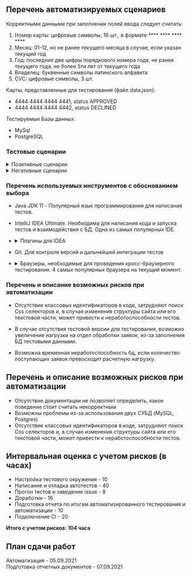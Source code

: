 ## Перечень автоматизируемых сценариев

Корректными данными при заполнении полей ввода следует считать:
1. Номер карты: цифровые символы, 16 шт., в формате **** **** **** ****
1. Месяц: 01-12, но не ранее текущего месяца в случае, если указан текущий год
1. Год: последние две цифры порядкового номера года, не ранее текущего года, не более 5ти лет от текущего года
1. Владелец: буквенные символы латинского алфавита
1. CVC: цифровые символы, 3 шт.

Карты, представленные для тестирования (файл data.json):
* 4444 4444 4444 4441, status APPROVED
* 4444 4444 4444 4442, status DECLINED

Тестируемые Базы данных:
* MySql
* PostgreSQL

### Тестовые сценарии


<details>
   <summary>Позитивные сценарии</summary>

   1. Оплата по карте со статусом APPROVED  
   Номер карты 4444 4444 4444 4441, остальные поля заполнены корректными значениями  
   Ожидаемый результат: появилось всплывающее окно "Операция одобрена Банком", в БД в payment_entity появилась запись со статусом APPROVED

   1. Кредит по данным карты со статусом APPROVED   
   Номер карты 4444 4444 4444 4441, остальные поля заполнены корректными значениями  
   Ожидаемый результат: появилось всплывающее окно "Операция одобрена Банком", в БД в credit_request_entity появилась запись со статусом APPROVED

   1. Оплата по карте со статусом DECLINED    
   Номер карты 4444 4444 4444 4442, остальные поля заполнены корректными значениями   
   Ожидаемый результат: появилось всплывающее окно "Ошибка! Банк отказал в проведении операции", в БД в payment_entity появилась запись со статусом DECLINED

   1. Кредит по данным карты со статусом DECLINED  
   Номер карты 4444 4444 4444 4442, остальные поля заполнены корректными значениями  
   Ожидаемый результат: появилось всплывающее окно "Ошибка! Банк отказал в проведении операции", в БД в credit_request_entity появилась запись со статусом DECLINED
</details>
<details>
<summary>Негативные сценарии</summary>

1. Оплата по несуществующей карте   
   Номер карты сгенерирован Faker, остальные поля заполнены корректными значениями  
   Ожидаемый результат: появилось всплывающее окно "Ошибка! Банк отказал в проведении операции", в БД в payment_entity новая запись не появилась

2. Кредит по данным несуществующей карты   
   Номер карты сгенерирован Faker, остальные поля заполнены корректными значениями  
   Ожидаемый результат: появилось всплывающее окно "Ошибка! Банк отказал в проведении операции", в БД в credit_request_entity новая запись не появилась

3. Оплата по карте, указан невалидный номер   
   Номер карты из 15 цифр, остальные поля заполнены корректными значениями  
   Ожидаемый результат: под полем Номер карты появилось сообщение об ошибке "Неверный формат", в БД в payment_entity новая запись не появилась

4. Кредит по данным карты, указан невалидный номер    
   Номер карты из 15 цифр, остальные поля заполнены корректными значениями  
   Ожидаемый результат: под полем Номер карты появилось сообщение об ошибке "Неверный формат", в БД в credit_request_entity новая запись не появилась

5. Оплата по карте с истекшим сроком действия (месяц)  
   Номер карты 4444 4444 4444 4441, указать предыдущий месяц, текущий год, остальные поля заполнены корректными значениями  
   Ожидаемый результат: под полем Месяц появилось сообщение об ошибке "Неверно указан срок действия карты", в БД в payment_entity новая запись не появилась

6. Кредит по данным карты с истекшим сроком действия (месяц)  
   Номер карты 4444 4444 4444 4441, указать предыдущий месяц, текущий год, остальные поля заполнены корректными значениями  
   Ожидаемый результат: под полем Месяц появилось сообщение об ошибке "Неверно указан срок действия карты", в БД в credit_request_entity новая запись не появилась

7. Оплата по данным карты, указан невалидный месяц   
   Номер карты 4444 4444 4444 4441, в поле Месяц указать 00, остальные поля заполнены корректными значениями  
   Ожидаемый результат: под полем Месяц появилось сообщение об ошибке "Неверно указан срок действия карты", в БД в payment_entity новая запись не появилась

8. Кредит по данным карты, указан невалидный месяц   
   Номер карты 4444 4444 4444 4441, в поле Месяц указать 00, остальные поля заполнены корректными значениями  
   Ожидаемый результат: под полем Месяц появилось сообщение об ошибке "Неверно указан срок действия карты", в БД в credit_request_entity новая запись не появилась
   
9. Оплата по данным карты, указан невалидный месяц   
   Номер карты 4444 4444 4444 4441, в поле Месяц указать 13, остальные поля заполнены корректными значениями  
   Ожидаемый результат: под полем Месяц появилось сообщение об ошибке "Неверно указан срок действия карты", в БД в payment_entity новая запись не появилась

10. Кредит по данным карты, указан невалидный месяц   
    Номер карты 4444 4444 4444 4441, в поле Месяц указать 13, остальные поля заполнены корректными значениями  
    Ожидаемый результат: под полем Месяц появилось сообщение об ошибке "Неверно указан срок действия карты", в БД в payment_entity новая запись не появилась

11. Оплата по карте с истекшим сроком действия (год)  
    Номер карты 4444 4444 4444 4441, указать предыдущий год, остальные поля заполнены корректными значениями  
    Ожидаемый результат: под полем Год появилось сообщение об ошибке "Истёк срок действия карты", в БД в payment_entity новая запись не появилась

12. Кредит по данным карты с истекшим сроком действия (год)  
    Номер карты 4444 4444 4444 4441, указать предыдущий год, остальные поля заполнены корректными значениями  
    Ожидаемый результат: под полем Год появилось сообщение об ошибке "Истёк срок действия карты", в БД в credit_request_entity новая запись не появилась

13. Оплата по данным карты, указан невалидный год   
    Номер карты 4444 4444 4444 4441, в поле Год указать "последние две цифры текущего года + 6", остальные поля заполнены корректными значениями  
    Ожидаемый результат: под полем Год появилось сообщение об ошибке "Неверно указан срок действия карты", в БД в payment_entity новая запись не появилась

14. Кредит по данным карты, указан невалидный год   
    Номер карты 4444 4444 4444 4441, в поле Год указать "последние две цифры текущего года + 6", остальные поля заполнены корректными значениями  
    Ожидаемый результат: под полем Год появилось сообщение об ошибке "Неверно указан срок действия карты", в БД в credit_request_entity новая запись не появилась

15. Оплата по данным карты, указано некорректное значение в поле Владелец  
    Номер карты 4444 4444 4444 4441, в поле Владелец указать некорректные данные, остальные поля заполнены корректными значениями  
    Ожидаемый результат: под полем Владелец появилось сообщение об ошибке, в БД в payment_entity новая запись не появилась

16. Кредит по данным карты, указано некорректное значение в поле Владелец   
    Номер карты 4444 4444 4444 4441, в поле Владелец указать некорректные данные, остальные поля заполнены корректными значениями  
    Ожидаемый результат: под полем Владелец появилось сообщение об ошибке, в БД в credit_request_entity новая запись не появилась

17. Оплата по данным карты, указано некорректное значение в поле CVC/CVV   
    Номер карты 4444 4444 4444 4441, в поле CVC/CVV указать 0, остальные поля заполнены корректными значениями  
    Ожидаемый результат: под полем CVC/CVV появилось сообщение об ошибке "Неверный формат", в БД в payment_entity новая запись не появилась

18. Кредит по данным карты, указано некорректное значение в поле CVC/CVV   
    Номер карты 4444 4444 4444 4441, в поле CVC/CVV указать 0, остальные поля заполнены корректными значениями  
    Ожидаемый результат: под полем CVC/CVV появилось сообщение об ошибке "Неверный формат", в БД в credit_request_entity новая запись не появилась
</details>
<h3>Перечень используемых инструментов с обоснованием выбора</h3>

- Java JDK 11 - Популярный язык программирования для написания тестов.
- IntelliJ IDEA Ultimate. Необходима для написания кода и запуска тестов и взаимодействия с БД. Одна из самых популярных IDE.
- <details>
  <summary>Плагины для IDEA</summary>
  
  - Gradle/Maven - Проект-менеджер автоматической сборки.
  - JUnit5 - Тестовый фреймворк.
  - Selenide - Фреймворк для автоматизированного тестирования веб-приложений.
  - Allure Framework - Генерация отчетов.
  - JavaFaker - Генерация данных, для заполнения полей в заявке.
  - Docker - запуск контейнеров с ПО, необходимым для работы с сервисом, без установки на ПК.
  </details>
  
- Git. Для контроля версий и дальнейшей интеграции тестов

- <details>
  <summary>Браузеры, необходимые для проведения кросс-браузерного тестирования. 4 самых популярных браузера на текущий момент.</summary>

    - Microsoft Edge
    - Mozilla Firefox v.91
    - Safari v.13
    - Google Chrome v.92
  </details>

<h3>Перечень и описание возможных рисков при автоматизации</h3>

- Отсутствие классовых идентификаторов в коде, затрудняют поиск Css селекторов и,
  в случае изменения структуры сайта или его текстовой части, может привести к неработоспособности тестов.

- В случае отсутствия тестовой версии для тестирования, возможно увеличение нагрузки на отдел обработки заявок, из-за заполнения БД тестовыми данными.

- Возможна временная неработоспособность бд, если количество поступающих заявок превосходит расчетную нагрузку.

## Перечень и описание возможных рисков при автоматизации
* Отсутствие документации не позволяет определить, какое поведение стоит считать некорректным
* Возможны проблемы из-за использования двух СУБД (MySQL, Postgres)
* Отсутствие классовых идентификаторов в коде, затрудняют поиск Css селекторов и,
  в случае изменения структуры сайта или его текстовой части, может привести к неработоспособности тестов.

## Интервальная оценка с учетом рисков (в часах)

- Настройка тестового окружения - 10
- Написание и отладка автотестов - 40
- Прогон тестов и заведение issue - 8
- Доработки - 16
- Подготовка отчета по итогам автоматизированного тестирования и автоматизации - 10
- Подключение CI - 20

**Итого с учетом рисков: 104 часа**

## План сдачи работ
Автоматизация - 05.09.2021  
Подготовка отчетных документов - 07.09.2021  
